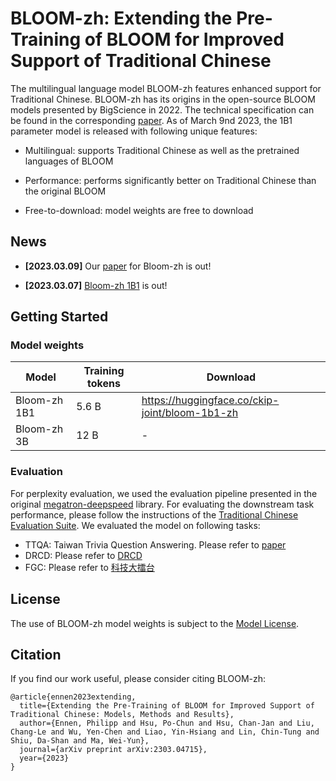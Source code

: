 # BLOOM-zh: Extending the Pre-Training of BLOOM for Improved Support of Traditional Chinese

The multilingual language model BLOOM-zh features enhanced support for Traditional Chinese. BLOOM-zh has its origins in the open-source BLOOM models presented by BigScience in 2022. The technical specification can be found in the corresponding [paper](https://arxiv.org/abs/2303.04715). As of March 9nd 2023, the 1B1 parameter model is released with following unique features:

- Multilingual: supports Traditional Chinese as well as the pretrained languages of BLOOM

- Performance: performs significantly better on Traditional Chinese than the original BLOOM

- Free-to-download: model weights are free to download 

## News

- **[2023.03.09]** Our [paper](https://arxiv.org/abs/2303.04715) for Bloom-zh is out!

- **[2023.03.07]** [Bloom-zh 1B1](https://huggingface.co/ckip-joint/bloom-1b1-zh) is out!

## Getting Started

### Model weights

| Model        | Training tokens | Download                                       |
| ------------ | --------------- | ---------------------------------------------- |
| Bloom-zh 1B1 | 5.6 B           | https://huggingface.co/ckip-joint/bloom-1b1-zh |
| Bloom-zh 3B  | 12 B           | -                                              |

### Evaluation

For perplexity evaluation, we used the evaluation pipeline presented in the original [megatron-deepspeed](https://github.com/microsoft/Megatron-DeepSpeed) library. For evaluating the downstream task performance, please follow the instructions of the [Traditional Chinese Evaluation Suite](https://github.com/CKIP-Joint/Evaluator). We evaluated the model on following tasks:

- TTQA: Taiwan Trivia Question Answering. Please refer to [paper](https://arxiv.org/abs/2303.04715) 
- DRCD: Please refer to [DRCD](https://github.com/DRCKnowledgeTeam/DRCD)
- FGC: Please refer to [科技大擂台](https://scidm.nchc.org.tw/dataset/grandchallenge2020/resource/af730fe7-7f95-4af2-b4f4-1ca09406b35a)

## License

The use of BLOOM-zh model weights is subject to the [Model License](https://huggingface.co/ckip-joint/bloom-1b1-zh/blob/main/LICENSE_MR.md).

## Citation

If you find our work useful, please consider citing BLOOM-zh:

```
@article{ennen2023extending,
  title={Extending the Pre-Training of BLOOM for Improved Support of Traditional Chinese: Models, Methods and Results},
  author={Ennen, Philipp and Hsu, Po-Chun and Hsu, Chan-Jan and Liu, Chang-Le and Wu, Yen-Chen and Liao, Yin-Hsiang and Lin, Chin-Tung and Shiu, Da-Shan and Ma, Wei-Yun},
  journal={arXiv preprint arXiv:2303.04715},
  year={2023}
}
```
